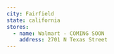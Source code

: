```yaml
---
city: Fairfield
state: california
stores:
  - name: Walmart - COMING SOON
    address: 2701 N Texas Street
---
```

